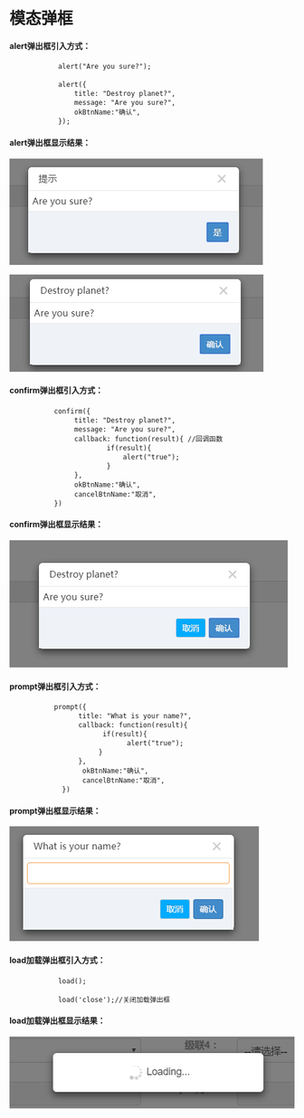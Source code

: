 # 模态弹框

#### alert弹出框引入方式：

```
            alert("Are you sure?");

            alert({ 
                title: "Destroy planet?",
                message: "Are you sure?", 
                okBtnName:"确认",
            });
```

#### alert弹出框显示结果：

![](/assets/alert1.png)

![](/assets/alert2.png)

#### confirm弹出框引入方式：

```
           confirm({ 
                title: "Destroy planet?",
                message: "Are you sure?", 
                callback: function(result){ //回调函数
                        if(result){
                            alert("true");
                        }
                },
                okBtnName:"确认",
                cancelBtnName:"取消",
           })
```

#### confirm弹出框显示结果：

![](/assets/alert3.png)

#### prompt弹出框引入方式：

```
           prompt({ 
                 title: "What is your name?", 
                 callback: function(result){ 
                       if(result){
                             alert("true");
                      }
                 },
                  okBtnName:"确认",
                  cancelBtnName:"取消",
             })
```

#### prompt弹出框显示结果：

![](/assets/alert4.png)

#### load加载弹出框引入方式：

```
            load();

            load('close');//关闭加载弹出框
```

#### load加载弹出框显示结果：

![](/assets/load.png)

